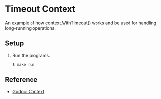 # Timeout Context

An example of how context.WithTimeout() works and be used for handling long-running operations.

## Setup

1. Run the programs.

   ```bash
   $ make run
   ```

## Reference

* [Godoc: Context](https://godoc.org/context)
